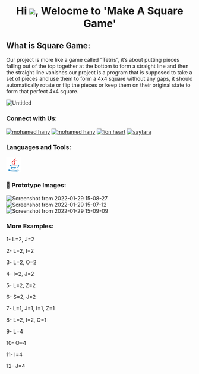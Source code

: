 <h1 align="center">Hi <img src="https://raw.githubusercontent.com/MartinHeinz/MartinHeinz/master/wave.gif" width="30px">, Welocme to 'Make A Square Game'</h1>

<h2 align="left">What is Square Game:</h3>
<p>Our project is more like a game called “Tetris”, it’s about putting pieces falling 
out of the top together at the bottom to form a straight line and then the
straight line vanishes.our project is a program that is supposed to take a set of pieces and use them to
form a 4x4 square without any gaps, it should automatically rotate or flip the
pieces or keep them on their original state to form that perfect 4x4 square.</p>

<!-- cover -->
![Untitled](https://user-images.githubusercontent.com/73343985/151662517-7ad6ba8f-d55c-40ca-85e6-43c3f63fdab5.png)

<h3 align="left">Connect with Us:</h3>
<p align="left">
<a href="linkedin" target="blank"><img align="center" src="https://raw.githubusercontent.com/rahuldkjain/github-profile-readme-generator/master/src/images/icons/Social/linked-in-alt.svg" alt="mohamed hany" height="30" width="40" /></a>
<a href="https://www.facebook.com/nada.sabri.9849/" target="blank"><img align="center" src="https://raw.githubusercontent.com/rahuldkjain/github-profile-readme-generator/master/src/images/icons/Social/facebook.svg" alt="mohamed hany" height="30" width="40" /></a>
<a href="https://www.youtube.com" target="blank"><img align="center" src="https://raw.githubusercontent.com/rahuldkjain/github-profile-readme-generator/master/src/images/icons/Social/youtube.svg" alt="lîon heart" height="30" width="40" /></a>
<a href="https://codeforces.com/profile/Solver_-_NaDooDa" target="blank"><img align="center" src="https://raw.githubusercontent.com/rahuldkjain/github-profile-readme-generator/master/src/images/icons/Social/codeforces.svg" alt="saytara" height="30" width="40" /></a>
</p>

<h3 align="left">Languages and Tools:</h3>
<p align="left"> <a href="https://www.java.com" target="_blank" rel="noreferrer"> <img src="https://raw.githubusercontent.com/devicons/devicon/master/icons/java/java-original.svg" alt="java" width="40" height="40"/> </a> 
</p>


<h3 align="left">📸 Prototype Images:</h3>

![Screenshot from 2022-01-29 15-08-27](https://user-images.githubusercontent.com/73343985/151662310-0279b864-d48e-45a9-97f6-c8598dd64f1c.png)
![Screenshot from 2022-01-29 15-07-12](https://user-images.githubusercontent.com/73343985/151662302-a195dbc0-0eee-4112-9d0e-8303efe10c69.png)
![Screenshot from 2022-01-29 15-09-09](https://user-images.githubusercontent.com/73343985/151662321-89d93c5e-d35a-4257-8ffd-ced1a13ebe2c.png)


<h3 align="left">More Examples:</h3>

<p>1- L=2, J=2</p>
<p>2- L=2, I=2</p>
<p>3- L=2, O=2</p>
<p>4- I=2, J=2</p>
<p>5- L=2, Z=2</p>
<p>6- S=2, J=2</p>
<p>7- L=1, J=1, I=1, Z=1</p>
<p>8- L=2, I=2, O=1</p>
<p>9- L=4</p>
<p>10-  O=4</p>
<p>11-  I=4</p>
<p>12-  J=4</p>



















